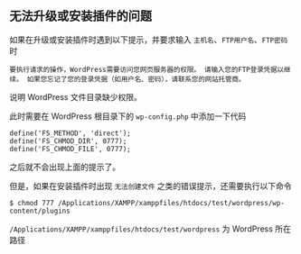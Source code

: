 ## 无法升级或安装插件的问题

如果在升级或安装插件时遇到以下提示，并要求输入 `主机名`、`FTP用户名`、`FTP密码` 时

```
要执行请求的操作，WordPress需要访问您网页服务器的权限。 请输入您的FTP登录凭据以继续。 如果您忘记了您的登录凭据（如用户名、密码），请联系您的网站托管商。
```

说明 WordPress 文件目录缺少权限。

此时需要在 WordPress 根目录下的 `wp-config.php` 中添加一下代码

```
define('FS_METHOD', 'direct');
define('FS_CHMOD_DIR', 0777);
define('FS_CHMOD_FILE', 0777);
```

之后就不会出现上面的提示了。

但是，如果在安装插件时出现 `无法创建文件` 之类的错误提示，还需要执行以下命令

```
$ chmod 777 /Applications/XAMPP/xamppfiles/htdocs/test/wordpress/wp-content/plugins
```

`/Applications/XAMPP/xamppfiles/htdocs/test/wordpress` 为 WordPress 所在路径